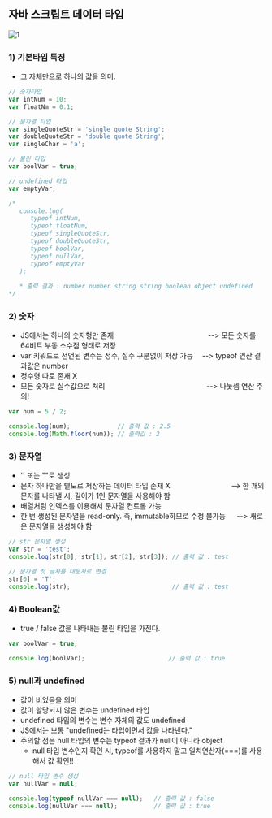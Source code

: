 ## 자바 스크립트 데이터 타입
![1](https://user-images.githubusercontent.com/45419456/180121435-ecce3c48-6727-4ea8-ab40-bc6d79406810.PNG)

### 1) 기본타입 특징
  - 그 자체만으로 하나의 값을 의미.

```JavaScript
// 숫자타입
var intNum = 10;
var floatNm = 0.1;

// 문자열 타입
var singleQuoteStr = 'single quote String';
var doubleQuoteStr = 'double quote String';
var singleChar = 'a';

// 불린 타입
var boolVar = true;

// undefined 타입
var emptyVar;

/*
   console.log(
      typeof intNum,                
      typeof floatNum,
      typeof singleQuoteStr,
      typeof doubleQuoteStr,
      typeof boolVar,
      typeof nullVar,
      typeof emptyVar
   ); 
   
   * 출력 결과 : number number string string boolean object undefined
*/
```

### 2) 숫자 
   - JS에서는 하나의 숫자형만 존재              --> 모든 숫자를 64비트 부동 소수점 형태로 저장
   - var 키워드로 선언된 변수는 정수, 실수 구분없이 저장 가능  --> typeof 연산 결과값은 number
   - 정수형 따로 존재 X
   - 모든 숫자로 실수값으로 처리               --> 나눗셈 연산 주의!

```JAVASCRIPT
var num = 5 / 2;

console.log(num);             // 출력 값 : 2.5
console.log(Math.floor(num)); // 출력값 : 2
```


### 3) 문자열
  - '' 또는 ""로 생성
  - 문자 하나만을 별도로 저장하는 데이터 타입 존재 X          --> 한 개의 문자를 나타낼 시, 길이가 1인 문자열을 사용해야 함
  - 배열처럼 인덱스를 이용해서 문자열 컨트롤 가능 
  - 한 번 생성된 문자열을 read-only. 즉, immutable하므로 수정 불가능   --> 새로운 문자열을 생성해야 함

```JAVASCRIPT
// str 문자열 생성
var str = 'test';
console.log(str[0], str[1], str[2], str[3]); // 출력 값 : test

// 문자열 첫 글자를 대문자로 변경
str[0] = 'T';
console.log(str);                            // 출력 값 : test
```


### 4) Boolean값
  - true / false 값을 나타내는 불린 타입을 가진다.
```JAVASCRIPT
var boolVar = true;

console.log(boolVar);                       // 출력 값 : true
```

### 5) null과 undefined
  - 값이 비었음을 의미
  - 값이 할당되지 않은 변수는 undefined 타입
  - undefined 타입의 변수는 변수 자체의 값도 undefined
  - JS에서는 보통 "undefined는 타입이면서 값을 나타낸다."
  - 주의할 점은 null 타입의 변수는 typeof 결과가 null이 아니라 object
    - null 타입 변수인지 확인 시, typeof를 사용하지 말고 일치연산자(===)를 사용해서 값 확인!!

```JAVASCRIPT
// null 타입 변수 생성
var nullVar = null;

console.log(typeof nullVar === null);   // 출력 값 : false
console.log(nullVar === null);          // 출력 값 : true
```
